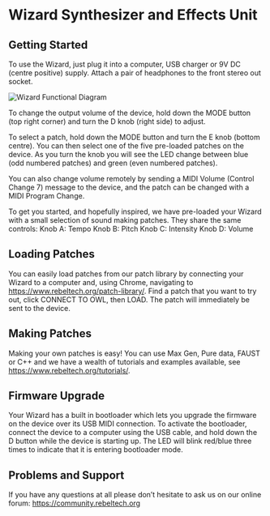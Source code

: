 # Wizard Synthesizer and Effects Unit

## Getting Started
To use the Wizard, just plug it into a computer, USB charger or 9V DC (centre positive) supply. Attach a pair of headphones to the front stereo out socket.

![Wizard Functional Diagram](https://user-images.githubusercontent.com/648870/79698548-eefe6000-8289-11ea-9d7d-2c849c07fa82.png)

To change the output volume of the device, hold down the MODE button (top right corner) and turn the D knob (right side) to adjust.

To select a patch, hold down the MODE button and turn the E knob (bottom centre). You can then select one of the five pre-loaded patches on the device. As you turn the knob you will see the LED change between blue (odd numbered patches) and green (even numbered patches).

You can also change volume remotely by sending a MIDI Volume (Control Change 7) message to the device, and the patch can be changed with a MIDI Program Change.

To get you started, and hopefully inspired, we have pre-loaded your Wizard with a small selection of sound making patches. They share the same controls:
Knob A: Tempo
Knob B: Pitch
Knob C: Intensity
Knob D: Volume

## Loading Patches
You can easily load patches from our patch library by connecting your Wizard to a computer and, using Chrome, navigating to https://www.rebeltech.org/patch-library/.
Find a patch that you want to try out, click CONNECT TO OWL, then LOAD. The patch will immediately be sent to the device.

## Making Patches
Making your own patches is easy! You can use Max Gen, Pure data, FAUST or C++ and we have a wealth of tutorials and examples available, see https://www.rebeltech.org/tutorials/.

## Firmware Upgrade
Your Wizard has a built in bootloader which lets you upgrade the firmware on the device over its USB MIDI connection. To activate the bootloader, connect the device to a computer using the USB cable, and hold down the D button while the device is starting up. The LED will blink red/blue three times to indicate that it is entering bootloader mode.

## Problems and Support
If you have any questions at all please don’t hesitate to ask us on our online forum: https://community.rebeltech.org
